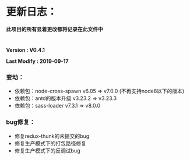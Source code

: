 # 更新日志：

**此项目的所有显着更改都将记录在此文件中**
# 


**Version : V0.4.1**

**Last Modify : 2019-09-17**

### 变动：
* 依赖包：node-cross-spawn v6.05 => v7.0.0 (不再支持node8以下的版本)
* 依赖包：antd的版本升级 v3.23.2 => v3.23.3
* 依赖包：sass-loader v7.3.1 => v8.0.0 

### bug修复：
* 修复redux-thunk的未提交的bug
* 修复生产模式下的打包路径修复
* 修复生产模式下的反调试bug

